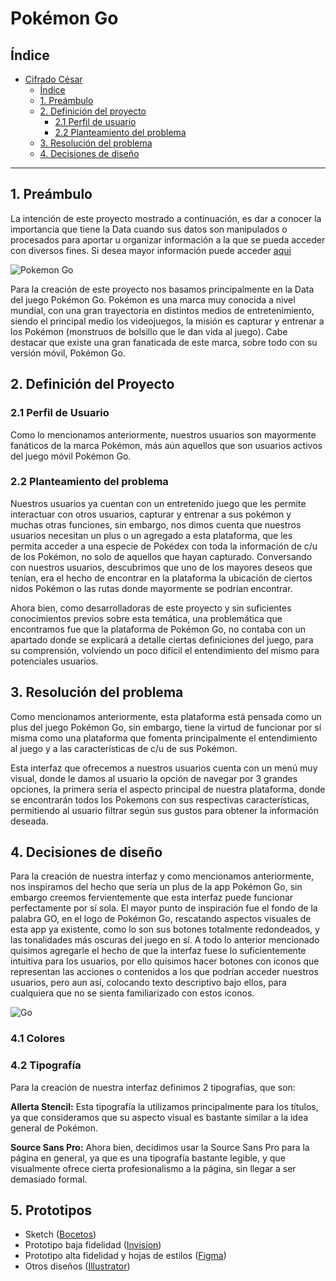 # Pokémon Go

## Índice

- [Cifrado César](#cifrado-césar)
  - [Índice](#índice)
  - [1. Preámbulo](#1-preámbulo)
  - [2. Definición del proyecto](#2-definición-del-proyecto)
    - [2.1 Perfil de usuario](#21-perfil-de-usuario)
    - [2.2 Planteamiento del problema](#22-planteamiento-del-problema)
  - [3. Resolución del problema](#3-resolución-del-problema)
  - [4. Decisiones de diseño](#4-decisiones-de-diseño)

***

## 1. Preámbulo

La intención de este proyecto mostrado a continuación, es dar a conocer la importancia que tiene la Data cuando sus datos son manipulados o procesados para aportar u organizar información a la que se pueda acceder con diversos fines. Si desea mayor información puede acceder [aqui](https://www.powerdata.es/big-data#:~:text=Cuando%20hablamos%20de%20Big%20Data,convencionales%2C%20tales%20como%20bases%20de)

![Pokemon Go](https://pokemongolive.com/img/posts/nov2019-events.jpg)

Para la creación de este proyecto nos basamos principalmente en la Data del juego Pokémon Go. Pokémon es una marca muy conocida a nivel mundial, con una gran trayectoria en distintos medios de entretenimiento, siendo el principal medio los videojuegos, la misión es capturar y entrenar a los Pokémon (monstruos de bolsillo que le dan vida al juego). Cabe destacar que existe una gran fanaticada de este marca, sobre todo con su versión móvil, Pokémon Go.

## 2. Definición del Proyecto

### 2.1 Perfil de Usuario

Como lo mencionamos anteriormente, nuestros usuarios son mayormente fanáticos de la marca Pokémon, más aún aquellos que son usuarios activos del juego móvil Pokémon Go.

### 2.2 Planteamiento del problema

Nuestros usuarios ya cuentan con un entretenido juego que les permite interactuar con otros usuarios, capturar y entrenar a sus pokémon y muchas otras funciones, sin embargo, nos dimos cuenta que nuestros usuarios necesitan un plus o un agregado a esta plataforma, que les permita acceder a una especie de Pokédex con toda la información de c/u de los Pokémon, no solo de aquellos que hayan capturado. 
Conversando con nuestros usuarios, descubrimos que uno de los mayores deseos que tenían, era el hecho de encontrar en la plataforma la ubicación de ciertos nidos Pokémon o las rutas donde mayormente se podrían encontrar.

Ahora bien, como desarrolladoras de este proyecto y sin suficientes conocimientos previos sobre esta temática, una problemática que encontramos fue que la plataforma de Pokémon Go, no contaba con un apartado donde se explicará a detalle ciertas definiciones del juego, para su comprensión, volviendo un poco difícil el entendimiento del mismo para potenciales usuarios.

## 3. Resolución del problema

Como mencionamos anteriormente, esta plataforma está pensada como un plus del juego Pokémon Go, sin embargo, tiene la virtud de funcionar por sí misma como una plataforma que fomenta principalmente el entendimiento al juego y a las características de c/u de sus Pokémon.

Esta interfaz que ofrecemos a nuestros usuarios cuenta con un menú muy visual, donde le damos al usuario la opción de navegar por 3 grandes opciones, la primera sería el aspecto principal de nuestra plataforma, donde se encontrarán todos los Pokemons con sus respectivas características, permitiendo al usuario filtrar según sus gustos para obtener la información deseada.

## 4. Decisiones de diseño

Para la creación de nuestra interfaz y como mencionamos anteriormente, nos inspiramos del hecho que sería un plus de la app Pokémon Go, sin embargo creemos fervientemente que esta interfaz puede funcionar perfectamente por sí sola. El mayor punto de inspiración fue el fondo de la palabra GO, en el logo de Pokémon Go, rescatando aspectos visuales de esta app ya existente, como lo son sus botones totalmente redondeados, y las tonalidades más oscuras del juego en sí. A todo lo anterior mencionado quisimos agregarle el hecho de que la interfaz fuese lo suficientemente intuitiva para los usuarios, por ello quisimos hacer botones con iconos que representan las acciones o contenidos a los que podrían acceder nuestros usuarios, pero aun así, colocando texto descriptivo bajo ellos, para cualquiera que no se sienta familiarizado con estos iconos.

![Go](https://encrypted-tbn0.gstatic.com/images?q=tbn%3AANd9GcQGRBPYQtZppxQPPEJcqK_TCzhO3XE55hBhdA&usqp=CAU) 

### 4.1 Colores

### 4.2 Tipografía

Para la creación de nuestra interfaz definimos 2 tipografías, que son:

**Allerta Stencil:** Esta tipografía la utilizamos principalmente para los títulos, ya que consideramos que su aspecto visual es bastante similar a la idea general de Pokémon.

**Source Sans Pro:** Ahora bien, decidimos usar la Source Sans Pro para la página en general, ya que es una tipografía bastante legible, y que visualmente ofrece cierta profesionalismo a la página, sin llegar a ser demasiado formal.

## 5. Prototipos

* Sketch ([Bocetos](link))
* Prototipo baja fidelidad ([Invision](link))
* Prototipo alta fidelidad y hojas de estilos ([Figma](https://www.figma.com/file/1MAmvXmsu6FN8tOoaw8xH4/Untitled?node-id=0%3A1))
* Otros diseños ([Illustrator](link))